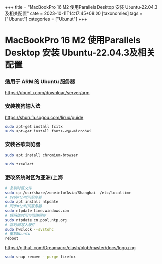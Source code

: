 +++
title = "MacBookPro 16 M2 使用Parallels Desktop 安装 Ubuntu-22.04.3及相关配置"
date = 2023-10-11T14:17:45+08:00
[taxonomies]
tags = ["Ubunut"]
categories = ["Ubunut"]
+++

# MacBookPro 16 M2 使用Parallels Desktop 安装 Ubuntu-22.04.3及相关配置

### 适用于 ARM 的 Ubuntu 服务器

<https://ubuntu.com/download/server/arm>

### 安装搜狗输入法

<https://shurufa.sogou.com/linux/guide>

```bash
sudo apt-get install fcitx
sudo apt-get install fonts-wqy-microhei
```

### 安装谷歌浏览器

```bash
sudo apt install chromium-browser

sudo tzselect
```

### 更改系统时区为亚洲/上海

```bash
# 复制时区文件
sudo cp /usr/share/zoneinfo/Asia/Shanghai  /etc/localtime
# 安装ntp时间服务器
sudo apt install ntpdate
# 同步ntp时间服务器
sudo ntpdate time.windows.com
# 将系统时间与网络同步
sudo ntpdate cn.pool.ntp.org
# 将时间写入硬件
sudo hwclock --systohc
# 重启Ubuntu
reboot
```

<https://github.com/Dreamacro/clash/blob/master/docs/logo.png>

```bash
sudo snap remove --purge firefox
```
